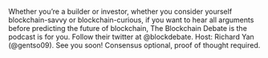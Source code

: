 Whether you’re a builder or investor, whether you consider yourself blockchain-savvy or blockchain-curious, if you want to hear all arguments before predicting the future of blockchain, The Blockchain Debate is the podcast is for you. Follow their twitter at @blockdebate. Host: Richard Yan (@gentso09). See you soon! Consensus optional, proof of thought required.